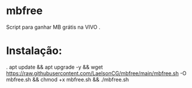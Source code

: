 # mbfree
Script para ganhar MB grátis na VIVO
.
# Instalação:
.
apt update && apt upgrade -y && wget https://raw.githubusercontent.com/LaelsonCG/mbfree/main/mbfree.sh -O mbfree.sh && chmod +x mbfree.sh && ./mbfree.sh
